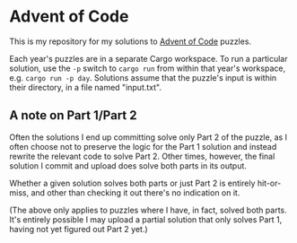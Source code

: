 # Advent of Code

This is my repository for my solutions to [Advent of
Code](https://adventofcode.com/) puzzles.

Each year's puzzles are in a separate Cargo workspace. To run a particular
solution, use the `-p` switch to `cargo run` from within that year's workspace,
e.g. `cargo run -p day`. Solutions assume that the puzzle's input is within
their directory, in a file named "input.txt".

## A note on Part 1/Part 2

Often the solutions I end up committing solve only Part 2 of the puzzle, as I
often choose not to preserve the logic for the Part 1 solution and instead
rewrite the relevant code to solve Part 2. Other times, however, the final
solution I commit and upload does solve both parts in its output.

Whether a given solution solves both parts or just Part 2 is entirely
hit-or-miss, and other than checking it out there's no indication on it.

(The above only applies to puzzles where I have, in fact, solved both parts.
It's entirely possible I may upload a partial solution that only solves Part 1,
having not yet figured out Part 2 yet.)

